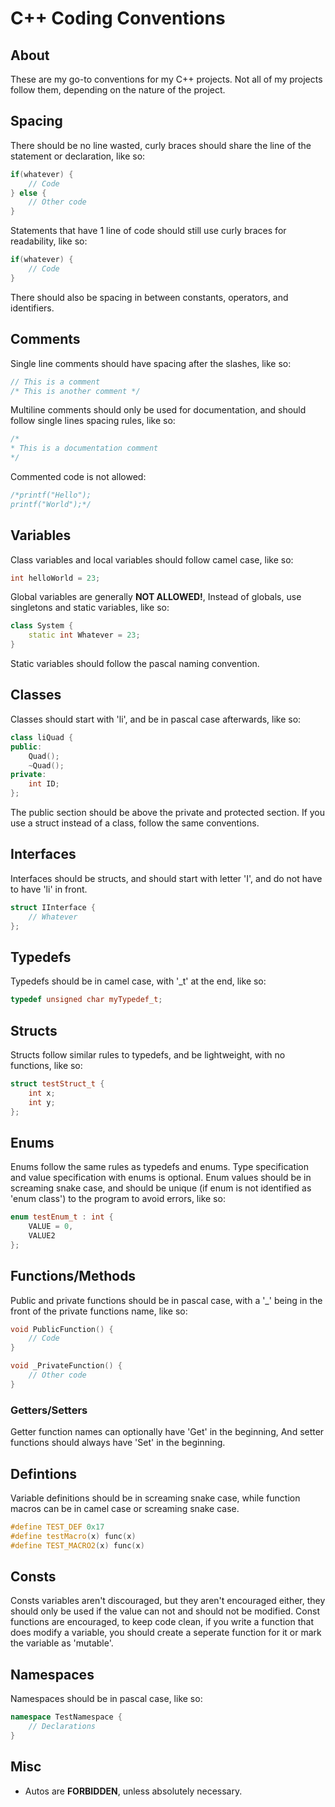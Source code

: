 # C++ Coding Conventions
## About
These are my go-to conventions for my C++ projects. Not all of my projects follow them, depending on the nature of the project.
## Spacing
There should be no line wasted, curly braces should share the line of the statement or declaration, like so:
```cpp
if(whatever) {
    // Code
} else {
    // Other code
}
```
Statements that have 1 line of code should still use curly braces for readability, like so:
```cpp
if(whatever) {
    // Code
}
```
There should also be spacing in between constants, operators, and identifiers.
## Comments
Single line comments should have spacing after the slashes, like so:
```cpp
// This is a comment
/* This is another comment */
```
Multiline comments should only be used for documentation, and should follow single lines spacing rules, like so:
```cpp
/*
* This is a documentation comment
*/
```
Commented code is not allowed:
```cpp
/*printf("Hello");
printf("World");*/
```
## Variables
Class variables and local variables should follow camel case, like so:
```cpp
int helloWorld = 23;
```
Global variables are generally **NOT ALLOWED!**, Instead of globals, use singletons and static variables, like so:
```cpp
class System {
    static int Whatever = 23;
}
```
Static variables should follow the pascal naming convention.
## Classes
Classes should start with 'li', and be in pascal case afterwards, like so:
```cpp
class liQuad {
public:
    Quad();
    ~Quad();
private:
    int ID;
};
```
The public section should be above the private and protected section. If you use a struct instead of a class, follow the same conventions.
## Interfaces
Interfaces should be structs, and should start with letter 'I', and do not have to have 'li' in front.
```cpp
struct IInterface {
    // Whatever
};
```
## Typedefs
Typedefs should be in camel case, with '_t' at the end, like so:
```cpp
typedef unsigned char myTypedef_t;
```
## Structs
Structs follow similar rules to typedefs, and be lightweight, with no functions, like so:
```cpp
struct testStruct_t {
    int x;
    int y;
};
```
## Enums
Enums follow the same rules as typedefs and enums. Type specification and value specification with enums is optional. Enum values should be in screaming snake case, and should be unique (if enum is not identified as 'enum class') to the program to avoid errors, like so:
```cpp
enum testEnum_t : int {
    VALUE = 0,
    VALUE2
};
``` 
## Functions/Methods
Public and private functions should be in pascal case, with a '_' being in the front of the private functions name, like so:
```cpp
void PublicFunction() {
    // Code
}

void _PrivateFunction() {
    // Other code
}
```
### Getters/Setters
Getter function names can optionally have 'Get' in the beginning, And setter functions should always have 'Set' in the beginning.
## Defintions
Variable definitions should be in screaming snake case, while function macros can be in camel case or screaming snake case.
```cpp
#define TEST_DEF 0x17
#define testMacro(x) func(x)
#define TEST_MACRO2(x) func(x)
```
## Consts
Consts variables aren't discouraged, but they aren't encouraged either, they should only be used if the value can not and should not be modified. Const functions are encouraged, to keep code clean, if you write a function that does modify a variable, you should create a seperate function for it or mark the variable as 'mutable'.
## Namespaces
Namespaces should be in pascal case, like so:
```cpp
namespace TestNamespace {
    // Declarations
}
```
## Misc
- Autos are **FORBIDDEN**, unless absolutely necessary.
